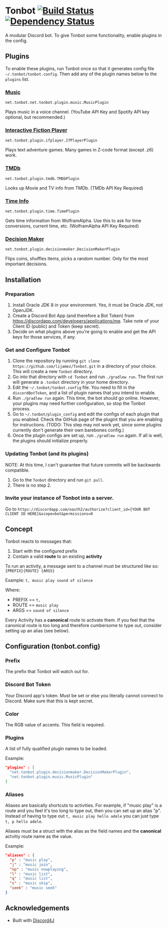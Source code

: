 # Tonbot [![Build Status](https://travis-ci.org/lijamez/Tonbot.svg?branch=master)](https://travis-ci.org/lijamez/Tonbot) [![Dependency Status](https://www.versioneye.com/user/projects/599a0b220fb24f0bd02f772e/badge.svg?style=flat)](https://www.versioneye.com/user/projects/599a0b220fb24f0bd02f772e)

A modular Discord bot. To give Tonbot some functionality, enable plugins in the config.

## Plugins
To enable these plugins, run Tonbot once so that it generates config file ``~/.tonbot/tonbot.config``. Then add any of the plugin names below to the ``plugins`` list.

### [Music](https://github.com/lijamez/tonbot-plugin-music) 
``net.tonbot.net.tonbot.plugin.music.MusicPlugin``

Plays music in a voice channel. (YouTube API Key and Spotify API key optional, but recommended.)

### [Interactive Fiction Player](https://github.com/lijamez/tonbot-plugin-ifplayer) 
``net.tonbot.plugin.ifplayer.IfPlayerPlugin``

Plays text adventure games. Many games in Z-code format (except .z6) work.

### [TMDb](https://github.com/lijamez/tonbot-plugin-tmdb) 
``net.tonbot.plugin.tmdb.TMDbPlugin``

Looks up Movie and TV info from TMDb. (TMDb API Key Required)

### [Time Info](https://github.com/lijamez/tonbot-plugin-time)
``net.tonbot.plugin.time.TimePlugin``

Gets time information from WolframAlpha. Use this to ask for time conversions, current time, etc. (WolframAlpha API Key Required)

### [Decision Maker](https://github.com/lijamez/tonbot-plugin-decisionmaker)
``net.tonbot.plugin.decisionmaker.DecisionMakerPlugin``

Flips coins, shuffles items, picks a random number. Only for the most important decisions.

## Installation
### Preparation
1. Install Oracle JDK 8 in your environment. Yes, it must be Oracle JDK, not OpenJDK.
2. Create a Discord Bot App (and therefore a Bot Token) from https://discordapp.com/developers/applications/me. Take note of your Client ID (public) and Token (keep secret).
3. Decide on what plugins above you're going to enable and get the API keys for those services, if any.

### Get and Configure Tonbot
1. Clone the repository by running ``git clone https://github.com/lijamez/Tonbot.git`` in a directory of your choice. This will create a new ``Tonbot`` directory.
2. Go into that directory with ``cd Tonbot`` and run ``./gradlew run``. The first run will generate a ``.tonbot`` directory in your home directory.
3. Edit the ``~/.tonbot/tonbot.config`` file. You need to fill in the ``discordBotToken``, and a list of plugin names that you intend to enable.
4. Run ``./gradlew run`` again. This time, the bot should go online. However, your plugins may need further configuration, so stop the Tonbot process.
5. Go to ``~/.tonbot/plugin_config`` and edit the configs of each plugin that you enabled. Check the GitHub page of the plugint that you are enabling for instructions. (TODO: This step may not work yet, since some plugins currently don't generate their own barebones config.)
6. Once the plugin configs are set up, run ``./gradlew run`` again. If all is well, the plugins should initialize properly.

### Updating Tonbot (and its plugins)
NOTE: At this time, I can't guarantee that future commits will be backwards compatible.

1. Go to the ``Tonbot`` directory and run ``git pull``.
2. There is no step 2.

### Invite your instance of Tonbot into a server. 
Go to ``https://discordapp.com/oauth2/authorize?client_id={YOUR BOT CLIENT ID HERE}&scope=bot&permissions=0``

## Concept
Tonbot reacts to messages that:
1. Start with the configured prefix
2. Contain a valid **route** to an existing **activity**

To run an activity, a message sent to a channel must be structured like so:
``{PREFIX}{ROUTE} {ARGS}``

Example: ``t, music play sound of silence``

Where:
* PREFIX == ``t, ``
* ROUTE == ``music play``
* ARGS == ``sound of silence``

Every Activity has a **canonical** route to activate them. If you feel that the canonical route is too long and therefore cumbersome to type out, consider setting up an alias (see below).

## Configuration (tonbot.config)

### Prefix
The prefix that Tonbot will watch out for.

### Discord Bot Token
Your Discord app's token. Must be set or else you literally cannot connect to Discord. Make sure that this is kept secret.

### Color
The RGB value of accents. This field is required.

### Plugins
A list of fully qualified plugin names to be loaded.

Example:
```json
"plugins" : [
  "net.tonbot.plugin.decisionmaker.DecisionMakerPlugin",
  "net.tonbot.plugin.music.MusicPlugin"
]
```

### Aliases
Aliases are basically shortcuts to activities. For example, if "music play" is a route and you feel it's too long to type out, then you can set up an alias "p". Instead of having to type out ``t, music play hello adele`` you can just type ``t, p hello adele``.

Aliases must be a struct with the alias as the field names and the **canonical** actvitiy route name as the value.

Example:
```json
"aliases" : {
  "p" : "music play",
  "j" : "music join",
  "np" : "music nowplaying",
  "l" : "music list",
  "q" : "music list",
  "s" : "music skip",
  "seek" : "music seek"
}
```

## Acknowledgements
* Built with [Discord4J](https://github.com/austinv11/Discord4J)
